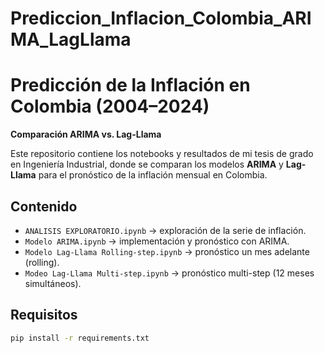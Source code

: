 # Prediccion_Inflacion_Colombia_ARIMA_LagLlama
# Predicción de la Inflación en Colombia (2004–2024)
**Comparación ARIMA vs. Lag-Llama**

Este repositorio contiene los notebooks y resultados de mi tesis de grado en Ingeniería Industrial, 
donde se comparan los modelos **ARIMA** y **Lag-Llama** para el pronóstico de la inflación mensual en Colombia.

## Contenido
- `ANALISIS EXPLORATORIO.ipynb` → exploración de la serie de inflación.
- `Modelo ARIMA.ipynb` → implementación y pronóstico con ARIMA.
- `Modelo Lag-Llama Rolling-step.ipynb` → pronóstico un mes adelante (rolling).
- `Modeo Lag-Llama Multi-step.ipynb` → pronóstico multi-step (12 meses simultáneos).

## Requisitos
```bash
pip install -r requirements.txt
